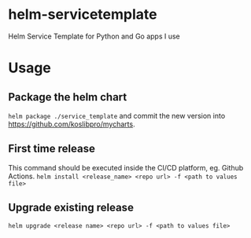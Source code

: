 # helm-servicetemplate
Helm Service Template for Python and Go apps I use

# Usage

## Package the helm chart
`helm package ./service_template` and commit the new version into https://github.com/koslibpro/mycharts.

## First time release

This command  should be executed inside the CI/CD platform, eg. Github Actions.
`helm install <release_name> <repo url> -f <path to values file>`

## Upgrade existing release

`helm upgrade <release name> <repo url> -f <path to values file>`